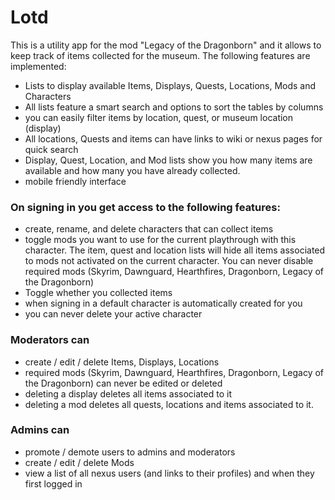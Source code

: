 # Lotd

This is a utility app for the mod "Legacy of the Dragonborn" and it allows to keep track of items collected for the museum. The following features are implemented:

* Lists to display available Items, Displays, Quests, Locations, Mods and Characters
* All lists feature a smart search and options to sort the tables by columns
* you can easily filter items by location, quest, or museum location (display)
* All locations, Quests and items can have links to wiki or nexus pages for quick search
* Display, Quest, Location, and Mod lists show you how many items are available and how many you have already collected.
* mobile friendly interface

### On signing in you get access to the following features:
* create, rename, and delete characters that can collect items
* toggle mods you want to use for the current playthrough with this character. The item, quest and location lists will hide all items associated to mods not activated on the current character. You can never disable required mods (Skyrim, Dawnguard, Hearthfires, Dragonborn, Legacy of the Dragonborn)
* Toggle whether you collected items
* when signing in a default character is automatically created for you
* you can never delete your active character

### Moderators can
* create / edit / delete Items, Displays, Locations
* required mods (Skyrim, Dawnguard, Hearthfires, Dragonborn, Legacy of the Dragonborn) can never be edited or deleted
* deleting a display deletes all items associated to it
* deleting a mod deletes all quests, locations and items associated to it.

### Admins can
* promote / demote users to admins and moderators
* create / edit / delete Mods
* view a list of all nexus users (and links to their profiles) and when they first logged in
